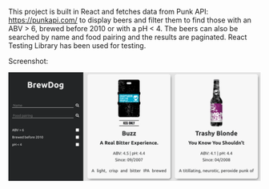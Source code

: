 This project is built in React and fetches data from Punk API: https://punkapi.com/ to display beers and filter them to find those with an ABV > 6, brewed before 2010 or with a pH < 4. The beers can also be searched by name and food pairing and the results are paginated. React Testing Library has been used for testing.

Screenshot:

![Screenshot](./src/assets/images/screenshot.png)
